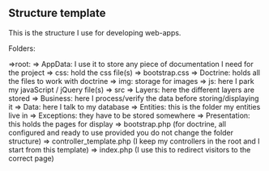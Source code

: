 Structure template
------------------

This is the structure I use for developing web-apps.

Folders:

=>root:
	=> AppData: I use it to store any piece of documentation I need for the project
	=> css: hold the css file(s)
		=> bootstrap.css
	=> Doctrine: holds all the files to work with doctrine
	=> img: storage for images
	=> js: here I park my javaScript / jQuery file(s)
	=> src 
		=> Layers: here the different layers are stored
			=> Business: here I process/verify the data before storing/displaying it
			=> Data: here I talk to my database
			=> Entities: this is the folder my entities live in
			=> Exceptions: they have to be stored somewhere
			=> Presentation: this holds the pages for display
	=> bootstrap.php (for doctrine, all configured and ready to use provided you do not change the folder structure)
	=> controller_template.php (I keep my controllers in the root and I start from this template)
	=> index.php (I use this to redirect visitors to the correct page)
